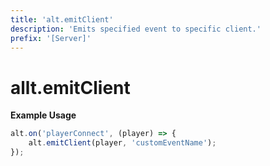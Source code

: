 ```yaml
---
title: 'alt.emitClient'
description: 'Emits specified event to specific client.'
prefix: '[Server]'
---
```


# allt.emitClient

**Example Usage**

```js
alt.on('playerConnect', (player) => {
    alt.emitClient(player, 'customEventName');
});
```
